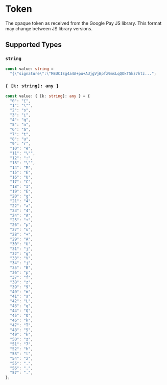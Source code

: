 # Token

The opaque token as received from the Google Pay JS library. This format may change between JS library versions.


## Supported Types

### `string`

```typescript
const value: string =
  "{\"signature\":\"MEUCIEg4a4A+pu+AUjgVjBpfz9msLqQOkT5kz7htz...";
```

### `{ [k: string]: any }`

```typescript
const value: { [k: string]: any } = {
  "0": "{",
  "1": "\"",
  "2": "s",
  "3": "i",
  "4": "g",
  "5": "n",
  "6": "a",
  "7": "t",
  "8": "u",
  "9": "r",
  "10": "e",
  "11": "\"",
  "12": ":",
  "13": "\"",
  "14": "M",
  "15": "E",
  "16": "U",
  "17": "C",
  "18": "I",
  "19": "E",
  "20": "g",
  "21": "4",
  "22": "a",
  "23": "4",
  "24": "A",
  "25": "+",
  "26": "p",
  "27": "u",
  "28": "+",
  "29": "A",
  "30": "U",
  "31": "j",
  "32": "g",
  "33": "V",
  "34": "j",
  "35": "B",
  "36": "p",
  "37": "f",
  "38": "z",
  "39": "9",
  "40": "m",
  "41": "s",
  "42": "L",
  "43": "q",
  "44": "Q",
  "45": "O",
  "46": "k",
  "47": "T",
  "48": "5",
  "49": "k",
  "50": "z",
  "51": "7",
  "52": "h",
  "53": "t",
  "54": "z",
  "55": ".",
  "56": ".",
  "57": ".",
};
```


